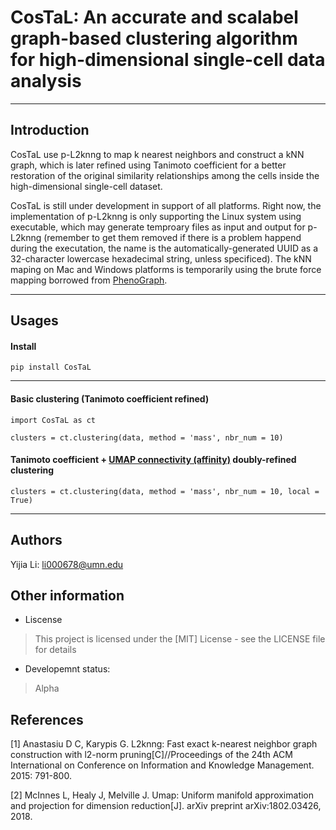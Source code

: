# CosTaL: An accurate and scalabel graph-based clustering algorithm for high-dimensional single-cell data analysis

***
## Introduction
CosTaL use p-L2knng to map k nearest neighbors and construct a kNN graph, which is later refined using Tanimoto coefficient for a better restoration of the original similarity relationships among the cells inside the high-dimensional single-cell dataset.

CosTaL is still under development in support of all platforms. Right now, the implementation of p-L2knng is only supporting the Linux system using executable, which may generate temproary files as input and output for p-L2knng (remember to get them removed if there is a problem happend during the executation, the name is the automatically-generated UUID as a 32-character lowercase hexadecimal string, unless specificed). The kNN maping on Mac and Windows platforms is temporarily using the brute force mapping borrowed from [PhenoGraph](https://github.com/dpeerlab/PhenoGraph/blob/master/phenograph/bruteforce_nn.py).


***
## Usages
#### Install
```
pip install CosTaL
```
***
#### Basic clustering (Tanimoto coefficient refined)
```
import CosTaL as ct

clusters = ct.clustering(data, method = 'mass', nbr_num = 10)
```
#### Tanimoto coefficient + [UMAP connectivity (affinity)](https://umap-learn.readthedocs.io/en/latest/index.html) doubly-refined clustering
```
clusters = ct.clustering(data, method = 'mass', nbr_num = 10, local = True)
```
***

## Authors
Yijia Li: li000678@umn.edu

## Other information

* Liscense
>This project is licensed under the [MIT] License - see the LICENSE file for details
* Developemnt status:
>Alpha

## References
[1] Anastasiu D C, Karypis G. L2knng: Fast exact k-nearest neighbor graph construction with l2-norm pruning[C]//Proceedings of the 24th ACM International on Conference on Information and Knowledge Management. 2015: 791-800.

[2] McInnes L, Healy J, Melville J. Umap: Uniform manifold approximation and projection for dimension reduction[J]. arXiv preprint arXiv:1802.03426, 2018.
